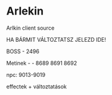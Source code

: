 # Arlekin
Arlkin client source

HA BÁRMIT VÁLTOZTATSZ JELEZD IDE!

BOSS - 2496

Metinek - - 8689 8691 8692

npc: 9013-9019

effectek + változtatások
